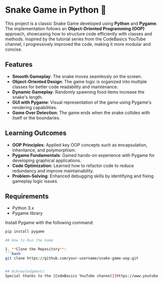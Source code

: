 # Snake Game in Python 🐍

This project is a classic Snake Game developed using **Python** and **Pygame**. The implementation follows an **Object-Oriented Programming (OOP)** approach, showcasing how to structure code efficiently with classes and methods. Inspired by the tutorial series from the CodeBasics YouTube channel, I progressively improved the code, making it more modular and concise.

## Features

- **Smooth Gameplay**: The snake moves seamlessly on the screen.
- **Object-Oriented Design**: The game logic is organized into multiple classes for better code readability and maintenance.
- **Dynamic Gameplay**: Randomly spawning food items increase the snake's length.
- **GUI with Pygame**: Visual representation of the game using Pygame's rendering capabilities.
- **Game Over Detection**: The game ends when the snake collides with itself or the boundaries.

## Learning Outcomes

- **OOP Principles**: Applied key OOP concepts such as encapsulation, inheritance, and polymorphism.
- **Pygame Fundamentals**: Gained hands-on experience with Pygame for developing graphical applications.
- **Code Optimization**: Learned how to refactor code to reduce redundancy and improve maintainability.
- **Problem-Solving**: Enhanced debugging skills by identifying and fixing gameplay logic issues.



## Requirements
- Python 3.x
- Pygame library

Install Pygame with the following command:
   ```bash
   pip install pygame

## How to Run the Game

1. **Clone the Repository**:
   ```bash
   git clone https://github.com/your-username/snake-game-oop.git


## Acknowledgments
Special thanks to the [CodeBasics YouTube channel](https://www.youtube.com/@codebasics) for the tutorial series that inspired this project.

